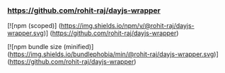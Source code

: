 ### https://github.com/rohit-raj/dayjs-wrapper


[![npm (scoped)]
(https://img.shields.io/npm/v/@rohit-raj/dayjs-wrapper.svg)]
(https://github.com/rohit-raj/dayjs-wrapper)


[![npm bundle size (minified)]
(https://img.shields.io/bundlephobia/min/@rohit-raj/dayjs-wrapper.svg)]
(https://github.com/rohit-raj/dayjs-wrapper)

